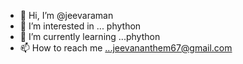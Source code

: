 - 👋 Hi, I’m @jeevaraman
- 👀 I’m interested in ... phython
- 🌱 I’m currently learning ...phython
- 📫 How to reach me ...jeevananthem67@gmail.com

<!---
jeevaraman/jeevaraman is a ✨ special ✨ repository because its `README.md` (this file) appears on your GitHub profile.
You can click the Preview link to take a look at your changes.
--->

